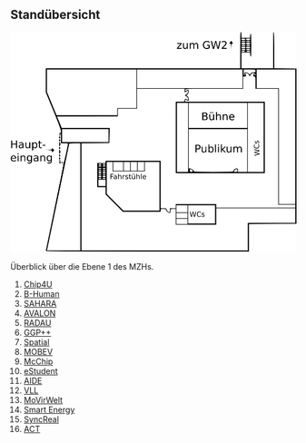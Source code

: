## Standübersicht

<p class="center">
  <img src="assets/img/ebene1.png" alt="Standübersicht" usemap="#ebene1" id="staende" /><br />

  Überblick über die Ebene 1 des MZHs.
</p>

1. [Chip4U](chip4u.html)
2. [B-Human](b-human.html)
3. [SAHARA](sahara.html)
4. [AVALON](avalon.html)
5. [RADAU](radau.html)
6. [GGP++](ggplusplus.html)
7. [Spatial](spatial.html)
8. [MOBEV](mobev.html)
9. [McChip](mcchip.html)
10. [eStudent](estudent.html)
11. [AIDE](aide.html)
12. [VLL](vll.html)
13. [MoVirWelt](movirwelt.html)
14. [Smart Energy](smart-energy.html)
15. [SyncReal](syncreal.html)
16. [ACT](act.html)
